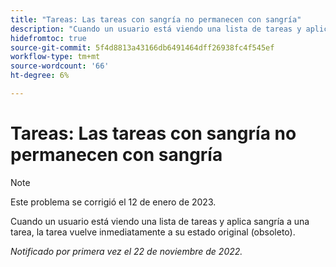 ```yaml
---
title: "Tareas: Las tareas con sangría no permanecen con sangría"
description: "Cuando un usuario está viendo una lista de tareas y aplica sangría a una tarea, la tarea vuelve inmediatamente a su estado original (obsoleto)."
hidefromtoc: true
source-git-commit: 5f4d8813a43166db6491464dff26938fc4f545ef
workflow-type: tm+mt
source-wordcount: '66'
ht-degree: 6%

---
```



# Tareas: Las tareas con sangría no permanecen con sangría

>[!NOTE]
>
>Este problema se corrigió el 12 de enero de 2023.

Cuando un usuario está viendo una lista de tareas y aplica sangría a una tarea, la tarea vuelve inmediatamente a su estado original (obsoleto).

_Notificado por primera vez el 22 de noviembre de 2022._

